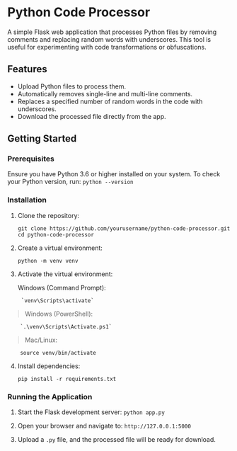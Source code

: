# Python Code Processor

A simple Flask web application that processes Python files by removing comments and replacing random words with underscores. This tool is useful for experimenting with code transformations or obfuscations.

## Features

-   Upload Python files to process them.
-   Automatically removes single-line and multi-line comments.
-   Replaces a specified number of random words in the code with underscores.
-   Download the processed file directly from the app.

## Getting Started

### Prerequisites

Ensure you have Python 3.6 or higher installed on your system. To check your Python version, run:
`python --version`


### Installation

1.  Clone the repository:

	```
	git clone https://github.com/yourusername/python-code-processor.git
	cd python-code-processor
	```

2. Create a virtual environment:

	`python -m venv venv`

3. Activate the virtual environment:

    Windows (Command Prompt):

		`venv\Scripts\activate`

> Windows (PowerShell):

		`.\venv\Scripts\Activate.ps1`

> Mac/Linux:

	    source venv/bin/activate

4. Install dependencies:

	`pip install -r requirements.txt`

### Running the Application
1. Start the Flask development server:
	`python app.py`

2. Open your browser and navigate to:
	`http://127.0.0.1:5000`

3. Upload a `.py` file, and the processed file will be ready for download.

